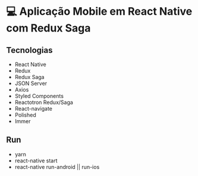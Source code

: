 # :computer: Aplicação Mobile em React Native com Redux Saga

## Tecnologias

- React Native
- Redux
- Redux Saga
- JSON Server
- Axios
- Styled Components
- Reactotron Redux/Saga
- React-navigate
- Polished
- Immer

## Run

- yarn
- react-native start
- react-native run-android || run-ios

